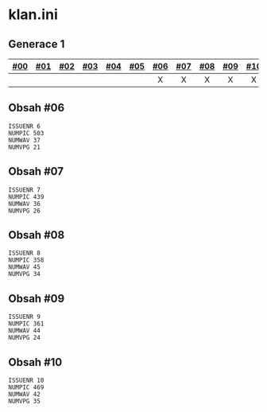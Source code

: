 # klan.ini

## Generace 1

| [\#00](/vydani/klan-00.md) | [\#01](/vydani/klan-01.md) | [\#02](/vydani/klan-02.md) | [\#03](/vydani/klan-03.md) | [\#04](/vydani/klan-04.md) | [\#05](/vydani/klan-05.md) | [\#06](/vydani/klan-06.md) | [\#07](/vydani/klan-07.md) | [\#08](/vydani/klan-08.md) | [\#09](/vydani/klan-09.md) | [\#10](/vydani/klan-10.md) |
| :---: | :---: | :---: | :---: | :---: | :---: | :---: | :---: | :---: | :---: | :---: |
|  |  |  |  |  |  | X | X | X | X | X |

## Obsah \#06

```
ISSUENR 6
NUMPIC 503
NUMWAV 37
NUMVPG 21
```

## Obsah \#07

```
ISSUENR 7
NUMPIC 439
NUMWAV 36
NUMVPG 26
```

## Obsah \#08

```
ISSUENR 8
NUMPIC 358
NUMWAV 45
NUMVPG 34
```

## Obsah \#09

```
ISSUENR 9
NUMPIC 361
NUMWAV 44
NUMVPG 24
```

## Obsah \#10

```
ISSUENR 10
NUMPIC 469
NUMWAV 42
NUMVPG 35
```



